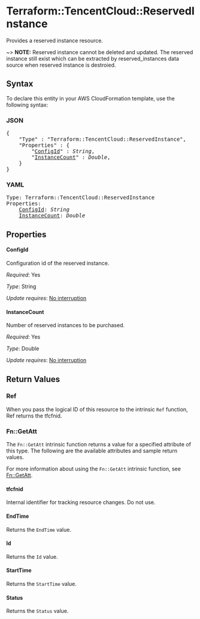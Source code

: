# Terraform::TencentCloud::ReservedInstance

Provides a reserved instance resource.

~> **NOTE:** Reserved instance cannot be deleted and updated. The reserved instance still exist which can be extracted by reserved_instances data source when reserved instance is destroied.

## Syntax

To declare this entity in your AWS CloudFormation template, use the following syntax:

### JSON

<pre>
{
    "Type" : "Terraform::TencentCloud::ReservedInstance",
    "Properties" : {
        "<a href="#configid" title="ConfigId">ConfigId</a>" : <i>String</i>,
        "<a href="#instancecount" title="InstanceCount">InstanceCount</a>" : <i>Double</i>,
    }
}
</pre>

### YAML

<pre>
Type: Terraform::TencentCloud::ReservedInstance
Properties:
    <a href="#configid" title="ConfigId">ConfigId</a>: <i>String</i>
    <a href="#instancecount" title="InstanceCount">InstanceCount</a>: <i>Double</i>
</pre>

## Properties

#### ConfigId

Configuration id of the reserved instance.

_Required_: Yes

_Type_: String

_Update requires_: [No interruption](https://docs.aws.amazon.com/AWSCloudFormation/latest/UserGuide/using-cfn-updating-stacks-update-behaviors.html#update-no-interrupt)

#### InstanceCount

Number of reserved instances to be purchased.

_Required_: Yes

_Type_: Double

_Update requires_: [No interruption](https://docs.aws.amazon.com/AWSCloudFormation/latest/UserGuide/using-cfn-updating-stacks-update-behaviors.html#update-no-interrupt)

## Return Values

### Ref

When you pass the logical ID of this resource to the intrinsic `Ref` function, Ref returns the tfcfnid.

### Fn::GetAtt

The `Fn::GetAtt` intrinsic function returns a value for a specified attribute of this type. The following are the available attributes and sample return values.

For more information about using the `Fn::GetAtt` intrinsic function, see [Fn::GetAtt](https://docs.aws.amazon.com/AWSCloudFormation/latest/UserGuide/intrinsic-function-reference-getatt.html).

#### tfcfnid

Internal identifier for tracking resource changes. Do not use.

#### EndTime

Returns the <code>EndTime</code> value.

#### Id

Returns the <code>Id</code> value.

#### StartTime

Returns the <code>StartTime</code> value.

#### Status

Returns the <code>Status</code> value.


